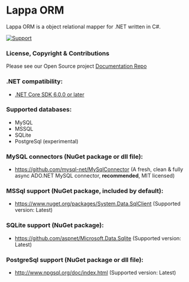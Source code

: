 # Lappa ORM
Lappa ORM is a object relational mapper for .NET written in C#.

[![Support](https://img.shields.io/badge/discord-join-7289DA.svg)](https://arctium.io/discord)

### License, Copyright & Contributions

Please see our Open Source project [Documentation Repo](https://github.com/Arctium/Documentation)

### .NET compatibility:
* [.NET Core SDK 6.0.0 or later](https://dotnet.microsoft.com/download/dotnet/6.0)

### Supported databases:
- MySQL
- MSSQL
- SQLite
- PostgreSql (experimental)

### MySQL connectors (NuGet package or dll file):
- https://github.com/mysql-net/MySqlConnector (A fresh, clean & fully async ADO.NET MySQL connector, **recommended**, MIT licensed)

### MSSql support (NuGet package, included by default):
- https://www.nuget.org/packages/System.Data.SqlClient (Supported version: Latest)

### SQLite support (NuGet package):
- https://github.com/aspnet/Microsoft.Data.Sqlite (Supported version: Latest)

### PostgreSql support (NuGet package or dll file):
- http://www.npgsql.org/doc/index.html (Supported version: Latest)
